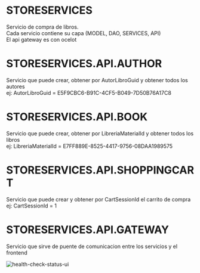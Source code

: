 # STORESERVICES
Servicio de compra de libros.
<br />Cada servicio contiene su capa (MODEL, DAO, SERVICES, API)
<br />El api gateway es con ocelot

# STORESERVICES.API.AUTHOR
Servicio que puede crear, obtener por AutorLibroGuid y obtener todos los autores 
<br />ej: AutorLibroGuid = E5F9CBC6-B91C-4CF5-B049-7D50B76A17C8

# STORESERVICES.API.BOOK
Servicio que puede crear, obtener por LibreriaMaterialId y obtener todos los libros
<br />ej: LibreriaMaterialId = E7FF889E-8525-4417-9756-08DAA1989575

# STORESERVICES.API.SHOPPINGCART
Servicio que puede crear y obtener por CartSessionId el carrito de compra
<br />ej: CartSessionId = 1

# STORESERVICES.API.GATEWAY
Servicio que sirve de puente de comunicacion entre los servicios y el frontend


![health-check-status-ui](https://user-images.githubusercontent.com/31715033/204013078-710d1246-5b14-432e-b23c-a47f05c398d4.png)
